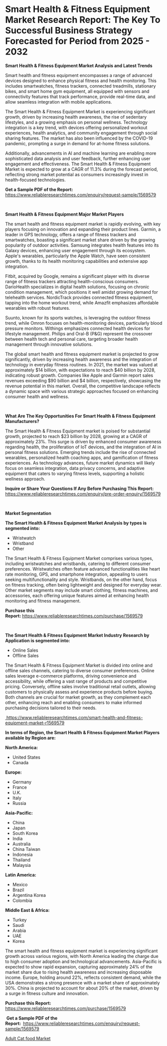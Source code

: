 <p><h1>Smart Health & Fitness Equipment Market Research Report: The Key To Successful Business Strategy Forecasted for Period from 2025 - 2032</h1></p><p><strong>Smart Health & Fitness Equipment Market Analysis and Latest Trends</strong></p>
<p><p>Smart health and fitness equipment encompasses a range of advanced devices designed to enhance physical fitness and health monitoring. This includes smartwatches, fitness trackers, connected treadmills, stationary bikes, and smart home gym equipment, all equipped with sensors and connectivity features that track performance, provide real-time data, and allow seamless integration with mobile applications.</p><p>The Smart Health & Fitness Equipment Market is experiencing significant growth, driven by increasing health awareness, the rise of sedentary lifestyles, and a growing emphasis on personal wellness. Technology integration is a key trend, with devices offering personalized workout experiences, health analytics, and community engagement through social sharing features. The market has also been influenced by the COVID-19 pandemic, prompting a surge in demand for at-home fitness solutions.</p><p>Additionally, advancements in AI and machine learning are enabling more sophisticated data analysis and user feedback, further enhancing user engagement and effectiveness. The Smart Health & Fitness Equipment Market is expected to grow at a CAGR of 11.3% during the forecast period, reflecting strong market potential as consumers increasingly invest in health-focused technologies.</p></p>
<p><strong>Get a Sample PDF of the Report:&nbsp;</strong> <a href="https://www.reliableresearchtimes.com/enquiry/request-sample/1569579?utm_campaign=3264&utm_medium=2&utm_source=Github&utm_content=ia&utm_term=25032025&utm_id=smart-health-fitness-equipment">https://www.reliableresearchtimes.com/enquiry/request-sample/1569579</a></p>
<p>&nbsp;</p>
<p><strong>Smart Health & Fitness Equipment Major Market Players</strong></p>
<p><p>The smart health and fitness equipment market is rapidly evolving, with key players focusing on innovation and expanding their product lines. Garmin, a leader in GPS technology, offers a range of fitness trackers and smartwatches, boasting a significant market share driven by the growing popularity of outdoor activities. Samsung integrates health features into its Galaxy devices, enhancing user engagement through its ecosystem. Apple's wearables, particularly the Apple Watch, have seen consistent growth, thanks to its health monitoring capabilities and extensive app integration.</p><p>Fitbit, acquired by Google, remains a significant player with its diverse range of fitness trackers attracting health-conscious consumers. DarioHealth specializes in digital health solutions, focusing on chronic condition management, which positions it well amidst growing demand for telehealth services. NordicTrack provides connected fitness equipment, tapping into the home workout trend, while Amazfit emphasizes affordable wearables with robust features.</p><p>Suunto, known for its sports watches, is leveraging the outdoor fitness trend, while Omron focuses on health-monitoring devices, particularly blood pressure monitors. Withings emphasizes connected health devices for lifestyle management. Philips and Oral-B (P&G) represent the crossover between health tech and personal care, targeting broader health management through innovative solutions.</p><p>The global smart health and fitness equipment market is projected to grow significantly, driven by increasing health awareness and the integration of technology in everyday fitness routines. In 2021, the market was valued at approximately $14 billion, with expectations to reach $40 billion by 2028, indicating robust growth. Companies like Apple and Garmin report sales revenues exceeding $90 billion and $4 billion, respectively, showcasing the revenue potential in this market. Overall, the competitive landscape reflects a dynamic space with various strategic approaches focused on enhancing consumer health and wellness.</p></p>
<p>&nbsp;</p>
<p><strong>What Are The Key Opportunities For Smart Health & Fitness Equipment Manufacturers?</strong></p>
<p><p>The Smart Health & Fitness Equipment market is poised for substantial growth, projected to reach $23 billion by 2028, growing at a CAGR of approximately 23%. This surge is driven by enhanced consumer awareness regarding health, the proliferation of IoT devices, and the integration of AI in personal fitness solutions. Emerging trends include the rise of connected wearables, personalized health coaching apps, and gamification of fitness experiences. As technology advances, future market dynamics will likely focus on seamless integration, data privacy concerns, and adaptive equipment that caters to varying fitness levels, supporting a holistic wellness approach.</p></p>
<p><strong>Inquire or Share Your Questions If Any Before Purchasing This Report:</strong> <a href="https://www.reliableresearchtimes.com/enquiry/pre-order-enquiry/1569579?utm_campaign=3264&utm_medium=2&utm_source=Github&utm_content=ia&utm_term=25032025&utm_id=smart-health-fitness-equipment">https://www.reliableresearchtimes.com/enquiry/pre-order-enquiry/1569579</a></p>
<p>&nbsp;</p>
<p><strong>Market Segmentation</strong></p>
<p><strong>The Smart Health & Fitness Equipment Market Analysis by types is segmented into:</strong></p>
<p><ul><li>Wristwatch</li><li>Wristband</li><li>Other</li></ul></p>
<p><p>The Smart Health & Fitness Equipment Market comprises various types, including wristwatches and wristbands, catering to different consumer preferences. Wristwatches often feature advanced functionalities like heart rate monitoring, GPS, and smartphone integration, appealing to users seeking multifunctionality and style. Wristbands, on the other hand, focus on fitness tracking, often being lightweight and designed for everyday wear. Other market segments may include smart clothing, fitness machines, and accessories, each offering unique features aimed at enhancing health monitoring and fitness management.</p></p>
<p><strong>Purchase this Report:&nbsp;</strong><a href="https://www.reliableresearchtimes.com/purchase/1569579?utm_campaign=3264&utm_medium=2&utm_source=Github&utm_content=ia&utm_term=25032025&utm_id=smart-health-fitness-equipment">https://www.reliableresearchtimes.com/purchase/1569579</a></p>
<p>&nbsp;</p>
<p><strong>The Smart Health & Fitness Equipment Market Industry Research by Application is segmented into:</strong></p>
<p><ul><li>Online Sales</li><li>Offline Sales</li></ul></p>
<p><p>The Smart Health & Fitness Equipment Market is divided into online and offline sales channels, catering to diverse consumer preferences. Online sales leverage e-commerce platforms, driving convenience and accessibility, while offering a vast range of products and competitive pricing. Conversely, offline sales involve traditional retail outlets, allowing customers to physically assess and experience products before buying. Both channels are crucial for market growth, as they complement each other, enhancing reach and enabling consumers to make informed purchasing decisions tailored to their needs.</p></p>
<p><a href="https://www.reliableresearchtimes.com/smart-health-and-fitness-equipment-market-r1569579?utm_campaign=3264&utm_medium=2&utm_source=Github&utm_content=ia&utm_term=25032025&utm_id=smart-health-fitness-equipment">&nbsp;https://www.reliableresearchtimes.com/smart-health-and-fitness-equipment-market-r1569579</a></p>
<p><strong>In terms of Region, the Smart Health & Fitness Equipment Market Players available by Region are:</strong></p>
<p>
    <p> <strong> North America: </strong>
        <ul>
            <li>United States</li>
            <li>Canada</li>
        </ul>
        </p> 
    <p> <strong> Europe: </strong>
        <ul>
            <li>Germany</li>
            <li>France</li>
            <li>U.K.</li>
            <li>Italy</li>
            <li>Russia</li>
        </ul>
        </p> 
    <p> <strong> Asia-Pacific: </strong>
        <ul>
            <li>China</li>
            <li>Japan</li>
            <li>South Korea</li>
            <li>India</li>
            <li>Australia</li>
            <li>China Taiwan</li>
            <li>Indonesia</li>
            <li>Thailand</li>
            <li>Malaysia</li>
        </ul>
        </p> 
    <p> <strong> Latin America: </strong>
        <ul>
            <li>Mexico</li>
            <li>Brazil</li>
            <li>Argentina Korea</li>
            <li>Colombia</li>
        </ul>
        </p> 
    <p> <strong> Middle East & Africa: </strong>
        <ul>
            <li>Turkey</li>
            <li>Saudi</li>
            <li>Arabia</li>
            <li>UAE</li>
            <li>Korea</li>
        </ul>
    </p>
    </p>
<p><p>The smart health and fitness equipment market is experiencing significant growth across various regions, with North America leading the charge due to high consumer adoption and technological advancements. Asia-Pacific is expected to show rapid expansion, capturing approximately 24% of the market share due to rising health awareness and increasing disposable income. Europe, holding around 22%, reflects consistent demand, while the USA demonstrates a strong presence with a market share of approximately 30%. China is projected to account for about 20% of the market, driven by a surge in fitness culture and innovation.</p></p>
<p><strong>Purchase this Report: </strong><a href="https://www.reliableresearchtimes.com/purchase/1569579?utm_campaign=3264&utm_medium=2&utm_source=Github&utm_content=ia&utm_term=25032025&utm_id=smart-health-fitness-equipment">https://www.reliableresearchtimes.com/purchase/1569579</a></p>
<p>&nbsp;<strong>Get a Sample PDF of the Report:&nbsp;&nbsp;</strong><a href="https://www.reliableresearchtimes.com/enquiry/request-sample/1569579?utm_campaign=3264&utm_medium=2&utm_source=Github&utm_content=ia&utm_term=25032025&utm_id=smart-health-fitness-equipment">https://www.reliableresearchtimes.com/enquiry/request-sample/1569579</a></p>
<p><strong></strong></p>
<p><p><a href="https://github.com/pidlisseas/Market-Research-Report-List-1/blob/main/adult-cat-food-market.md?utm_campaign=3264&utm_medium=2&utm_source=Github&utm_content=ia&utm_term=25032025&utm_id=smart-health-fitness-equipment">Adult Cat food Market</a></p></p>